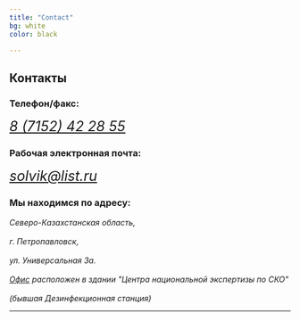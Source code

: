 ```yaml
---
title: "Contact"
bg: white
color: black

--- 
```

<style>
    .contacts {
    	font-size: 25px;
    }
</style>

## **Контакты**
<h3 class="yellowfon">Телефон/факс:</h3>
<i class="fa fa-phone  contacts" aria-hidden="true">
    <a href="tel:+77152422855">8 (7152) 42 28 55</a></i>
<h3 class="yellowfon">Рабочая электронная почта:</h3>
<i class="fa fa-envelope contacts" aria-hidden="true">
    <a href="mailto:solvik@list.ru">solvik@list.ru</a></i>
<h3 class="yellowfon">Мы находимся по адресу:</h3>
<i class="fa" style="font-size=20px">Северо-Казахстанская область,<br><br>
г. Петропавловск, <br><br>
ул. Универсальная 3а. <br><br>
<a href="https://yandex.kz/maps/-/CBQ~6YFWHA">Офис</a> расположен в здании "Центра национальной экспертизы по СКО" <br><br>
(бывшая Дезинфекционная станция) <br></i>
<p></p>
<script type="text/javascript" charset="utf-8" async src="https://api-maps.yandex.ru/services/constructor/1.0/js/?um=constructor%3Abe190199bbffb806c1113f993129bcba3f155f23cc55837010e89bf62eae767d&amp;width=100%25&amp;height=505&amp;lang=ru_RU&amp;scroll=true"></script>


-------------------------




